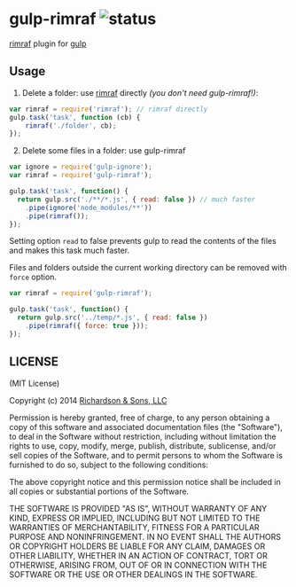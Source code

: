 gulp-rimraf ![status](https://secure.travis-ci.org/robrich/gulp-rimraf.png?branch=master)
===========

[rimraf](https://github.com/isaacs/rimraf) plugin for [gulp](https://github.com/gulpjs/gulp)

Usage
-----

1. Delete a folder: use [rimraf](https://github.com/isaacs/rimraf) directly *(you don't need gulp-rimraf!)*:

```javascript
var rimraf = require('rimraf'); // rimraf directly
gulp.task('task', function (cb) {
	rimraf('./folder', cb);
});
```

2. Delete some files in a folder: use gulp-rimraf

```javascript
var ignore = require('gulp-ignore');
var rimraf = require('gulp-rimraf');

gulp.task('task', function() {
  return gulp.src('./**/*.js', { read: false }) // much faster
    .pipe(ignore('node_modules/**'))
    .pipe(rimraf());
});
```
Setting option `read` to false prevents gulp to read the contents of the files and makes this task much faster.

Files and folders outside the current working directory can be removed with `force` option.

```javascript
var rimraf = require('gulp-rimraf');

gulp.task('task', function() {
  return gulp.src('../temp/*.js', { read: false })
    .pipe(rimraf({ force: true }));
});
```

LICENSE
-------

(MIT License)

Copyright (c) 2014 [Richardson & Sons, LLC](http://richardsonandsons.com/)

Permission is hereby granted, free of charge, to any person obtaining
a copy of this software and associated documentation files (the
"Software"), to deal in the Software without restriction, including
without limitation the rights to use, copy, modify, merge, publish,
distribute, sublicense, and/or sell copies of the Software, and to
permit persons to whom the Software is furnished to do so, subject to
the following conditions:

The above copyright notice and this permission notice shall be
included in all copies or substantial portions of the Software.

THE SOFTWARE IS PROVIDED "AS IS", WITHOUT WARRANTY OF ANY KIND,
EXPRESS OR IMPLIED, INCLUDING BUT NOT LIMITED TO THE WARRANTIES OF
MERCHANTABILITY, FITNESS FOR A PARTICULAR PURPOSE AND
NONINFRINGEMENT. IN NO EVENT SHALL THE AUTHORS OR COPYRIGHT HOLDERS BE
LIABLE FOR ANY CLAIM, DAMAGES OR OTHER LIABILITY, WHETHER IN AN ACTION
OF CONTRACT, TORT OR OTHERWISE, ARISING FROM, OUT OF OR IN CONNECTION
WITH THE SOFTWARE OR THE USE OR OTHER DEALINGS IN THE SOFTWARE.
